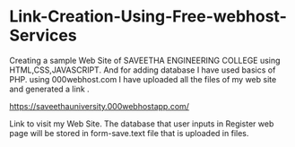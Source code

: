 # Link-Creation-Using-Free-webhost-Services
Creating a sample Web Site of SAVEETHA ENGINEERING COLLEGE using HTML,CSS,JAVASCRIPT. And for adding database I have used basics of PHP. using 000webhost.com I have uploaded all the files of my web site and generated a link .

https://saveethauniversity.000webhostapp.com/

Link to visit my Web Site.
The database that user inputs in Register web page will be stored in form-save.text file that is uploaded in files.
